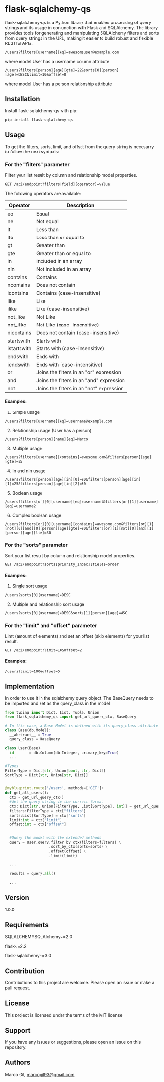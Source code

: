 # flask-sqlalchemy-qs

flask-sqlalchemy-qs is a Python library that enables processing of query strings and its usage in conjunction with Flask and SQLAlchemy. The library provides tools for generating and manipulating SQLAlchemy filters and sorts from query strings in the URL, making it easier to build robust and flexible RESTful APIs. 

`/users?filters[username][eq]=awesomeuser@example.com`

where model User has a username column attribute

`/users?filters[person][age][gte]=22&sorts[0][person][age]=DESC&limit=10&offset=0`

where model User has a person relationship attribute

## Installation

Install flask-sqlalchemy-qs with pip:

```bash
pip install flask-sqlalchemy-qs
```

## Usage

To get the filters, sorts, limit, and offset from the query string is necesarry to follow the next syntaxis: 


### For the "filters" parameter
Filter your list result by column and relationship model properties.

`GET /api/endpoint?filters[field][operator]=value`

The following operators are available:

| Operator    | Description                        |
| ----------- | ---------------------------------- |
| eq          | Equal                              |
| ne          | Not equal                          |
| lt          | Less than                          |
| lte         | Less than or equal to              |
| gt          | Greater than                       |
| gte         | Greater than or equal to           |
| in          | Included in an array               |
| nin         | Not included in an array           |
| contains    | Contains                           |
| ncontains   | Does not contain                   |
| icontains   | Contains (case-insensitive)        |
| like        | Like                               |
| ilike       | Like (case-insensitive)            |
| not_like    | Not Like                           |
| not_ilike   | Not Like (case-insensitive)        |
| nicontains  | Does not contain (case-insensitive)|
| startswith  | Starts with                        |
| istartswith | Starts with (case-insensitive)     |
| endswith    | Ends with                          |
| iendswith   | Ends with (case-insensitive)       |
| or          | Joins the filters in an "or" expression  |
| and         | Joins the filters in an "and" expression |
| not         | Joins the filters in an "not" expression |

#### Examples:

1) Simple usage

`/users?filters[username][eq]=username@example.com`  

2) Relationship usage (User has a person)

`/users?filters[person][name][eq]=Marco`

3) Multiple usage

`/users?filters[username][contains]=awesome.com&filters[person][age][gte]=25`

4) In and nin usage

`/users?filters[person][age][in][0]=20&filters[person][age][in][1]=25&filters[person][age][in][2]=30`

5) Boolean usage

`/users?filters[or][0][username][eq]=username1&filters[or][1][username][eq]=username2`

6) Complex boolean usage

`/users?filters[or][0][username][contains]=awesome.com&filters[or][1][not][0][and][0][person][age][gte]=20&filters[or][1][not][0][and][1][person][age][lte]=30`

<!-- blank line -->  

<!-- blank line -->  


### For the "sorts" parameter
Sort your list result by column and relationship model properties.

`GET /api/endpoint?sorts[priority_index][field]=order`

#### Examples:

1) Single sort usage

`/users?sorts[0][username]=DESC`

2) Multiple and relationship sort usage

`/users?sorts[0][username]=DESC&sorts[1][person][age]=ASC`

### For the "limit" and "offset" parameter 
Limt (amount of elements) and set an offset (skip elements) for your list result. 

`GET /api/endpoint?limit=10&offset=2`

#### Examples:

`/users?limit=100&offset=5`


## Implementation 
In order to use it in the sqlalchemy query object. The BaseQuery needs to be imported and set as the query_class in the model

```python
from typing import Dict, List, Tuple, Union
from flask_sqlalchemy_qs import get_url_query_ctx, BaseQuery

# In this case, a Base Model is defined with its query_class attribute set to BaseQuery
class Base(db.Model):
  __abstract__ = True
  query_class = BaseQuery

class User(Base):
  id       = db.Column(db.Integer, primary_key=True)
  ...

#Types
FilterType = Dict[str, Union[bool, str, Dict]]
SortType = Dict[str, Union[str, Dict]]


@myblueprint.route('/users', methods=['GET'])
def get_all_users():
  ctx = get_url_query_ctx()
  #Get the query string in the correct format
  ctx: Dict[str, Union[FilterType, List[SortType], int]] = get_url_query_ctx()
  filters:FilterType = ctx["filters"]
  sorts:List[SortType] = ctx["sorts"]
  limit:int = ctx["limit"]
  offset:int = ctx["offset"]


  #Query the model with the extended methods
  query = User.query.filter_by_ctx(filters=filters) \
                    .sort_by_ctx(sorts=sorts) \
                    .offset(offset) \
                    .limit(limit)
  
  ...

  results = query.all()

  ...
```

## Version
1.0.0

## Requirements 
SQLALCHEMYSQLAlchemy~=2.0

flask~=2.2

flask-sqlalchemy~=3.0

## Contribution
Contributions to this project are welcome. Please open an issue or make a pull request.

## License
This project is licensed under the terms of the MIT license.

## Support
If you have any issues or suggestions, please open an issue on this repository.

## Authors
Marco Gil, marcogil93@gmail.com